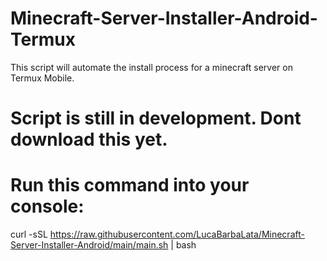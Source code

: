 # Minecraft-Server-Installer-Android-Termux
This script will automate the install process for a minecraft server on Termux Mobile.
# Script is still in development. Dont download this yet.

# Run this command into your console:
curl -sSL https://raw.githubusercontent.com/LucaBarbaLata/Minecraft-Server-Installer-Android/main/main.sh | bash
